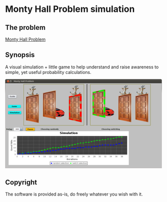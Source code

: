 # Monty Hall Problem simulation

## The problem
[Monty Hall Problem](https://en.wikipedia.org/wiki/Monty_Hall_problem "Monty Hall Problem")

## Synopsis
A visual simulation + little game to help understand and raise awareness to simple,
yet useful probability calculations.

![Image](screenshot.png)

## Copyright
The software is provided as-is, do freely whatever you wish with it.

